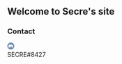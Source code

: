 # 
## Welcome to Secre's site
### Contact
<p>
<img src="discord logo.png" alt="Discord" style="width:16px;height:16px;">
<br> SECRE#8427
</p>